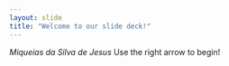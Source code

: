 ```yaml
---
layout: slide
title: "Welcome to our slide deck!"
---
```

*Miqueias da Silva de Jesus*
Use the right arrow to begin!
